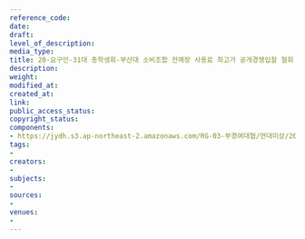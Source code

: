 ```yaml
---
reference_code: 
date: 
draft: 
level_of_description: 
media_type: 
title: 20-요구안-31대 총학생회-부산대 소비조합 전매장 사용료 최고가 공개경쟁입찰 철회
description: 
weight: 
modified_at: 
created_at: 
link: 
public_access_status: 
copyright_status: 
components:
- https://jydh.s3.ap-northeast-2.amazonaws.com/RG-03-부경여대협/연대미상/20-요구안-31대+총학생회-부산대+소비조합+전매장+사용료+최고가+공개경쟁입찰+철회.pdf
tags:
- 
creators:
- 
subjects:
- 
sources:
- 
venues:
- 
---
```

